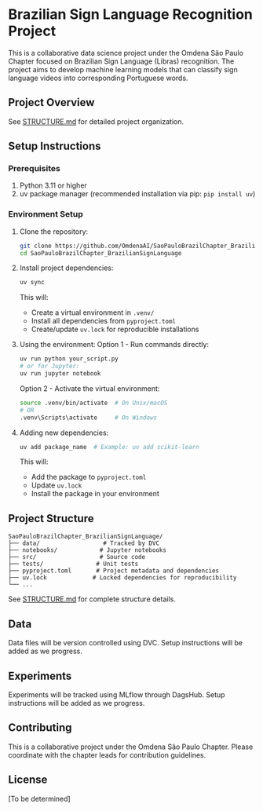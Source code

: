 # Brazilian Sign Language Recognition Project

This is a collaborative data science project under the Omdena São Paulo Chapter focused on Brazilian Sign Language (Libras) recognition. The project aims to develop machine learning models that can classify sign language videos into corresponding Portuguese words.

## Project Overview

See [STRUCTURE.md](STRUCTURE.md) for detailed project organization.

## Setup Instructions

### Prerequisites

1. Python 3.11 or higher
2. uv package manager (recommended installation via pip: `pip install uv`)

### Environment Setup

1. Clone the repository:
   ```bash
   git clone https://github.com/OmdenaAI/SaoPauloBrazilChapter_BrazilianSignLanguage.git
   cd SaoPauloBrazilChapter_BrazilianSignLanguage
   ```

2. Install project dependencies:
   ```bash
   uv sync
   ```
   This will:
   - Create a virtual environment in `.venv/`
   - Install all dependencies from `pyproject.toml`
   - Create/update `uv.lock` for reproducible installations

3. Using the environment:
   Option 1 - Run commands directly:
   ```bash
   uv run python your_script.py
   # or for Jupyter:
   uv run jupyter notebook
   ```
   
   Option 2 - Activate the virtual environment:
   ```bash
   source .venv/bin/activate  # On Unix/macOS
   # OR
   .venv\Scripts\activate     # On Windows
   ```

4. Adding new dependencies:
   ```bash
   uv add package_name  # Example: uv add scikit-learn
   ```
   This will:
   - Add the package to `pyproject.toml`
   - Update `uv.lock`
   - Install the package in your environment

## Project Structure

```
SaoPauloBrazilChapter_BrazilianSignLanguage/
├── data/                  # Tracked by DVC
├── notebooks/            # Jupyter notebooks
├── src/                  # Source code
├── tests/               # Unit tests
├── pyproject.toml       # Project metadata and dependencies
├── uv.lock             # Locked dependencies for reproducibility
└── ...
```

See [STRUCTURE.md](STRUCTURE.md) for complete structure details.

## Data

Data files will be version controlled using DVC. Setup instructions will be added as we progress.

## Experiments

Experiments will be tracked using MLflow through DagsHub. Setup instructions will be added as we progress.

## Contributing

This is a collaborative project under the Omdena São Paulo Chapter. Please coordinate with the chapter leads for contribution guidelines.

## License

[To be determined]